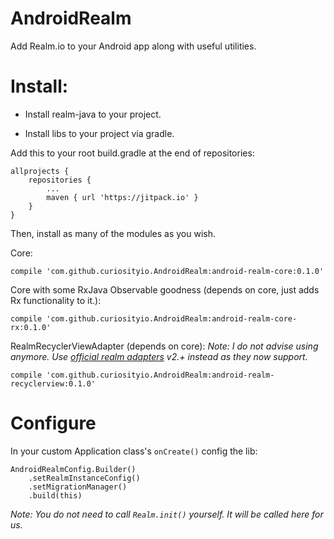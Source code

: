 # AndroidRealm

Add Realm.io to your Android app along with useful utilities. 

# Install:

* Install realm-java to your project.

* Install libs to your project via gradle.

Add this to your root build.gradle at the end of repositories:

```
allprojects {
	repositories {
		...
		maven { url 'https://jitpack.io' }
	}
}
```

Then, install as many of the modules as you wish.

Core:

```
compile 'com.github.curiosityio.AndroidRealm:android-realm-core:0.1.0'
```

Core with some RxJava Observable goodness (depends on core, just adds Rx functionality to it.):

```
compile 'com.github.curiosityio.AndroidRealm:android-realm-core-rx:0.1.0'
```

RealmRecyclerViewAdapter (depends on core):
*Note: I do not advise using anymore. Use [official realm adapters](https://github.com/realm/realm-android-adapters) v2.+ instead as they now support.*

```
compile 'com.github.curiosityio.AndroidRealm:android-realm-recyclerview:0.1.0'
```

# Configure

In your custom Application class's `onCreate()` config the lib:

```
AndroidRealmConfig.Builder()
    .setRealmInstanceConfig()
    .setMigrationManager()
    .build(this)
```

*Note: You do not need to call `Realm.init()` yourself. It will be called here for us.*
